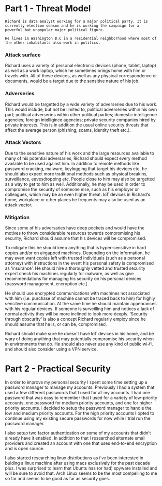 # Part 1 - Threat Model

```
Richard is data analyst working for a major political party. It is currently election season and he is working the campaign for a powerful but unpopular major political figure.

He lives in Washington D.C in a residential neighborhood where most of the other inhabitants also work in politics.
```

### Attack surface

Richard uses a variety of personal electronic devices (phone, tablet, laptop) as well as a work laptop, which he sometimes brings home with him or travels with. All of these devices, as well as any physical correspondence or documents, would be a target due to the sensitive nature of his job.

### Adverseries

Richard would be targetted by a wide variety of adverseries due to his work. This would include, but not be limited to, political adverseries within his own part; political adverseries within other political parties; domestic intelligence agencies; foreign intelligince agencies; private security companies hired by private interests. This is in addition the usual online security threats that affect the average person (phishing, scams, identity theft etc.).

### Attack Vectors

Due to the sensitive nature of his work and the large resources available to many of his potential adversaries, Richard should expect every method available to be used against him.
In addition to remote methods like password cracking, malware, keylogging that target his devices etc, he should also expect more traditional methods such as physical breakins, surveillance, eavesdropping etc.
People close to him may also be targetted as a way to get to him as well. Additionally, he may be used in order to compromise the security of someone else, such as his employer or colleagues, which may be an even higher threat.
IoT devices in Richard's home, workplace or other places he frequents may also be used as an attack vector.

### Mitigation

Since some of his adversaries have deep pockets and would have the motives to throw considerable resources towards compromising his security, Richard should assume that his devices will be compromised.

To mitigate this he should keep anything that is hyper-sensitive in hard copies and/or on airgapped machines. Depending on the information, he may even want copies left with trusted individuals (such as a personal attorney) with instructions in the event his personal safety is compromised as 'insurance'. He should hire a thoroughly vetted and trusted security expert check his machines regularly for malware, as well as give recommendations for managing his security on his personal devices (password management, encryption etc.).

He should use encrypted communications with machines not associated with him (i.e. purchase of machine cannot be traced back to him) for highly sensitive communication. At the same time he should maintain appearances with his regular devices. If someone is surveilling him and notices a lack of normal activity they will be more inclined to look more deeply. 'Security through obscurity' is also a concept Richard regularly employ since he should assume that he is, or can be, compromised.

Richard should make sure he doesn't have IoT devices in his home, and be wary of doing anything that may potentially compromise his security when in environments that do. He should also never use any kind of public wi-fi, and should also consider using a VPN service.


# Part 2 - Practical Security
In order to improve my personal security I spent some time setting up a password manager to manage my accounts. Previously I had a system that used a few different passwords that I used for all my accounts. I had one password that was easy to remember that I used for a variety of low-priority accounts, one password for medium priority accounts, and one for higher priority accounts. I decided to setup the password manager to handle the low and medium priority accounts. For the high priority accounts I opted to continue using my existing secure passwords for now while I trial run the password manager.

I also setup two factor authentication on some of my accounts that didn't already have it enabled. In addition to that I researched alternate email providers and created an account with one that uses end-to-end encryption and is open source.

I also started researching linux distributions as i've been interested in bulding a linux machine after using macs exclusively for the past decade plus. I was surprised to learn that Ubuntu has (or had) spyware installed and will be sure to avoid that. Arch Linux seems to be the most compelling to me so far and seems to be good as far as security goes.
